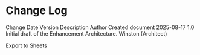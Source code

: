 # Change Log

Change	Date	Version	Description	Author
Created document	2025-08-17	1.0	Initial draft of the Enhancement Architecture.	Winston (Architect)

Export to Sheets
